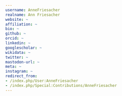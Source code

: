 ```yaml
---
username: AnneFriesacher
realname: Ann Friesacher
website: ~
affiliation: ~
bio: ~
github: ~
orcid: ~
linkedin: ~
googlescholar: ~
wikidata: ~
twitter: ~
mastodon-url: ~
meta: ~
instagram: ~
redirect_from:
- /index.php/User:AnneFriesacher
- /index.php/Special:Contributions/AnneFriesacher
---
```

